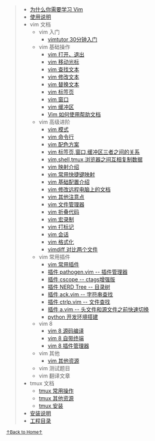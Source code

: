 > * [为什么你需要学习 Vim](README_01_why_you_need_learn_vim.md)
> * [使用说明](README_02_how_to_use_this_document.md)
> * vim 文档
>     * vim 入门
>         * [vimtutor 30分钟入门](README_vim_tutor.md)
>     * vim 基础操作
>         * [vim 打开、退出](README_vim_1.1_open_close.md)
>         * [vim 移动光标](README_vim_1.2_move_cursor.md)
>         * [vim 查找文本](README_vim_1.3_search.md)
>         * [vim 修改文本](README_vim_1.4_modify.md)
>         * [vim 替换文本](README_vim_1.5_substitute.md)
>         * [vim 标签页](README_vim_1.6_tab.md)
>         * [vim 窗口](README_vim_1.7_windows.md)
>         * [vim 缓冲区](README_vim_1.8_buffer.md)
>         * [Vim 如何使用帮助文档](README_vim_1_how_to_find_help.md)
>     * vim 高级进阶
>         * [vim 模式](README_vim_2_mode.md)
>         * [vim 命令行](README_vim_2_cmdline.md)
>         * [vim 配色方案](README_vim_2_colorscheme.md)
>         * [vim 标签页,窗口,缓冲区三者之间的关系](README_vim_2_tab_windows_buffer.md)
>         * [vim,shell,tmux,浏览器之间互相复制数据](README_vim_2_copydata.md)
>         * [vim 映射介绍](README_vim_2_mapping_introduction.md)
>         * [vim 常用快捷键映射](README_vim_2_mapping_common_used.md)
>         * [vim 基础配置介绍](README_vim_2_basicsetting.md)
>         * [vim 修改远程电脑上的文档](README_vim_2_modify_remote_file.md)
>         * [vim 其他注意点](README_vim_2_miscellanea.md)
>         * [vim 文件管理器](README_vim_2_file_explorer.md)
>         * [vim 折叠代码](README_vim_2_fold.md)
>         * [vim 宏录制](README_vim_2_macros.md)
>         * [vim 打标记](README_vim_2_mark.md)
>         * [vim 会话](README_vim_2_session.md)
>         * [vim 格式化](README_vim_2_format.md)
>         * [vimdiff 对比两个文件](README_vim_2_vimdiff.md)
>     * vim 常用插件
>         * [vim 常用插件](README_vim_3.1_plugin.md)
>         * [插件 pathogen.vim -- 插件管理器](README_vim_3.2_plugin_pathogen.md)
>         * [插件 cscope -- ctags增强版](README_vim_3.3_plugin_cscope.md)
>         * [插件 NERD Tree -- 目录树](README_vim_3.4_plugin_nerdtree.md)
>         * [插件 ack.vim -- 字符串查找](README_vim_3.5_plugin_ack.md)
>         * [插件 ctrlp.vim -- 文件查找](README_vim_3.6_plugin_ctrlp.md)
>         * [插件 a.vim -- 头文件和源文件之前快速切换](README_vim_3.7_plugin_a.md)
>         * [python 开发环境搭建](README_vim_3_plugin_python.md)
>     * vim 8
>         * [vim 8 源码编译](README_vim_4_build.md)
>         * [vim 8 自带终端](README_vim_4_terminal.md)
>         * [vim 8 插件管理器](README_vim_4_packages.md)
>     * vim 其他
>         * [vim 其他资源](README_vim_resource.md)
>     * vim 测试题目
>     * vim 翻译文章
> * tmux 文档
>     * [tmux 常用操作](README_tmux_basic.md)
>     * [tmux 其他资源](README_tmux_resource.md)
>     * [tmux 安装](README_tmux_install.md)
> * [安装说明](README_03_install.md)
> * [工程目录](README_04_project_directory.md)

<a href='https://github.com/MDGSF/MyVim'><small>↑Back to Home↑</small></a>

